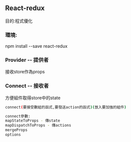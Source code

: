 <h2>React-redux</h2>

目的:程式優化<br>

<h3>環境:</h3>

npm install --save react-redux

<h3>Provider -- 提供者</h3>
接收store作為props

<h3>Connect -- 接收者</h3>
方便組件取得store中的state<br>

```bash
connect(要接受數組的函式,要發送action的函式)(放入要加強的組件)
```

```bash
connect參數:
mapStateToProps - 傳state
mapDispatchToProps - 傳actions
mergeProps
options
```



